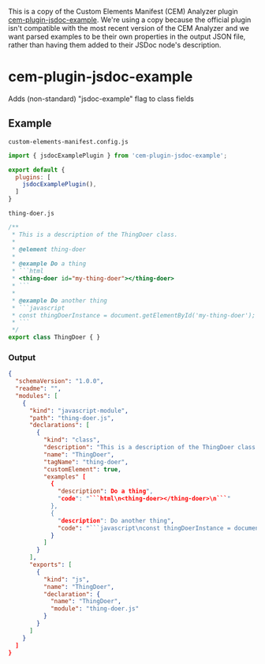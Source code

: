 This is a copy of the Custom Elements Manifest (CEM) Analyzer plugin [cem-plugin-jsdoc-example](https://github.com/bennypowers/cem-plugins/tree/main/plugins/cem-plugin-jsdoc-example).
We're using a copy because the official plugin isn't compatible with the most recent version of the CEM Analyzer and we want parsed examples to be their own properties in the output JSON file, rather than having them added to their JSDoc node's description.

# cem-plugin-jsdoc-example

Adds (non-standard) "jsdoc-example" flag to class fields

## Example

`custom-elements-manifest.config.js`
```js
import { jsdocExamplePlugin } from 'cem-plugin-jsdoc-example';

export default {
  plugins: [
    jsdocExamplePlugin(),
  ]
}
```

`thing-doer.js`
```ts
/**
 * This is a description of the ThingDoer class.
 *
 * @element thing-doer
 *
 * @example Do a thing
 * ```html
 * <thing-doer id="my-thing-doer"></thing-doer>
 * ```
 *
 * @example Do another thing
 * ```javascript
 * const thingDoerInstance = document.getElementById('my-thing-doer');
 * ```
 */
export class ThingDoer { }
```

### Output
```json
{
  "schemaVersion": "1.0.0",
  "readme": "",
  "modules": [
    {
      "kind": "javascript-module",
      "path": "thing-doer.js",
      "declarations": [
        {
          "kind": "class",
          "description": "This is a description of the ThingDoer class.",
          "name": "ThingDoer",
          "tagName": "thing-doer",
          "customElement": true,
          "examples" [
            {
              "description": Do a thing",
              "code": "```html\n<thing-doer></thing-doer>\n```"
            },
            {
              "description": Do another thing",
              "code": "```javascript\nconst thingDoerInstance = document.getElementById('my-thing-doer');\n```"
            }
          ]
        }
      ],
      "exports": [
        {
          "kind": "js",
          "name": "ThingDoer",
          "declaration": {
            "name": "ThingDoer",
            "module": "thing-doer.js"
          }
        }
      ]
    }
  ]
}
```
